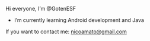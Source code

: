 Hi everyone, I’m @GotenESF
- I’m currently learning Android development and Java

If you want to contact me: nicoamato@gmail.com
